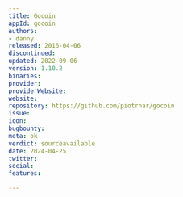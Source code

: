 ```yaml
---
title: Gocoin
appId: gocoin
authors:
- danny
released: 2016-04-06
discontinued: 
updated: 2022-09-06
version: 1.10.2
binaries: 
provider: 
providerWebsite: 
website: 
repository: https://github.com/piotrnar/gocoin
issue: 
icon: 
bugbounty: 
meta: ok
verdict: sourceavailable
date: 2024-04-25
twitter: 
social: 
features: 

---
```


